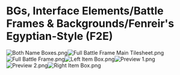 # BGs, Interface Elements/Battle Frames & Backgrounds/Fenreir's Egyptian-Style (F2E)

![Both Name Boxes.png](https://raw.githubusercontent.com/Klokinator/FE-Repo/main/BGs,%20Interface%20Elements/Battle%20Frames%20&%20Backgrounds/Fenreir's%20Egyptian-Style%20(F2E)/Both%20Name%20Boxes.png "Both Name Boxes.png")![Full Battle Frame Main Tilesheet.png](https://raw.githubusercontent.com/Klokinator/FE-Repo/main/BGs,%20Interface%20Elements/Battle%20Frames%20&%20Backgrounds/Fenreir's%20Egyptian-Style%20(F2E)/Full%20Battle%20Frame%20Main%20Tilesheet.png "Full Battle Frame Main Tilesheet.png")![Full Battle Frame.png](https://raw.githubusercontent.com/Klokinator/FE-Repo/main/BGs,%20Interface%20Elements/Battle%20Frames%20&%20Backgrounds/Fenreir's%20Egyptian-Style%20(F2E)/Full%20Battle%20Frame.png "Full Battle Frame.png")![Left Item Box.png](https://raw.githubusercontent.com/Klokinator/FE-Repo/main/BGs,%20Interface%20Elements/Battle%20Frames%20&%20Backgrounds/Fenreir's%20Egyptian-Style%20(F2E)/Left%20Item%20Box.png "Left Item Box.png")![Preview 1.png](https://raw.githubusercontent.com/Klokinator/FE-Repo/main/BGs,%20Interface%20Elements/Battle%20Frames%20&%20Backgrounds/Fenreir's%20Egyptian-Style%20(F2E)/Preview%201.png "Preview 1.png")![Preview 2.png](https://raw.githubusercontent.com/Klokinator/FE-Repo/main/BGs,%20Interface%20Elements/Battle%20Frames%20&%20Backgrounds/Fenreir's%20Egyptian-Style%20(F2E)/Preview%202.png "Preview 2.png")![Right Item Box.png](https://raw.githubusercontent.com/Klokinator/FE-Repo/main/BGs,%20Interface%20Elements/Battle%20Frames%20&%20Backgrounds/Fenreir's%20Egyptian-Style%20(F2E)/Right%20Item%20Box.png "Right Item Box.png")